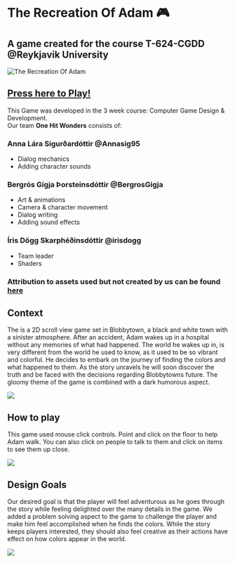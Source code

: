 # The Recreation Of Adam :video_game:
## A game created for the course T-624-CGDD @Reykjavik University
![The Recreation Of Adam](https://i.imgur.com/K4zCwNH.png)

## [Press here to Play!](https://simmer.io/@Adam/therecreationofadam)

This Game was developed in the 3 week course: Computer Game Design & Development.  
Our team **One Hit Wonders** consists of:

### **Anna Lára Sigurðardóttir** @Annasig95
* Dialog mechanics
* Adding character sounds

### **Bergrós Gígja Þorsteinsdóttir** @BergrosGigja
* Art & animations
* Camera & character movement
* Dialog writing
* Adding sound effects

### **Íris Dögg Skarphéðinsdóttir** @irisdogg
* Team leader
* Shaders

### Attribution to assets used but not created by us can be found [here](https://github.com/BergrosGigja/The-recreation-of-Adam/blob/master/Attribution.md)

## Context

The is a 2D scroll view game set in Blobbytown, a black and white town with a sinister atmosphere.
After an accident, Adam wakes up in a hospital without any memories of what had happened. The world he wakes up in, is very different from the world he used to know, as it used to be so vibrant and colorful. He decides to embark on the journey of finding the colors and what happened to them. As the story unravels he will soon discover the truth and be faced with the decisions regarding Blobbytowns future. The gloomy theme of the game is combined with a dark humorous aspect.

![](https://media.giphy.com/media/f9RmPAAKmRBEPKClE2/giphy.gif)

## How to play

This game used mouse click controls. Point and click on the floor to help Adam walk. You can also click on people to talk to them and click on items to see them up close.

![](https://media.giphy.com/media/1rM1e6I7IEvxhbEMZr/giphy.gif)

## Design Goals

Our desired goal is that the player will feel adventurous as he goes through the story while feeling delighted over the many details in the game. We added a problem solving aspect to the game to challenge the player and make him feel accomplished when he finds the colors. While the story keeps players interested, they should also feel creative as their actions have effect on how colors appear in the world.

![](https://media.giphy.com/media/21SpDc0lR7smrrMCvq/giphy.gif)
